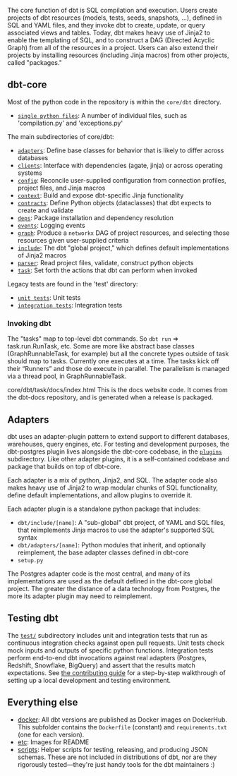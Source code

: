 The core function of dbt is SQL compilation and execution. Users create projects of dbt resources (models, tests, seeds, snapshots, ...), defined in SQL and YAML files, and they invoke dbt to create, update, or query associated views and tables. Today, dbt makes heavy use of Jinja2 to enable the templating of SQL, and to construct a DAG (Directed Acyclic Graph) from all of the resources in a project. Users can also extend their projects by installing resources (including Jinja macros) from other projects, called "packages."

## dbt-core

Most of the python code in the repository is within the `core/dbt` directory.
- [`single python files`](core/dbt/README.md): A number of individual files, such as 'compilation.py' and 'exceptions.py'

The main subdirectories of core/dbt:
- [`adapters`](core/dbt/adapters/README.md): Define base classes for behavior that is likely to differ across databases
- [`clients`](core/dbt/clients/README.md): Interface with dependencies (agate, jinja) or across operating systems
- [`config`](core/dbt/config/README.md): Reconcile user-supplied configuration from connection profiles, project files, and Jinja macros
- [`context`](core/dbt/context/README.md): Build and expose dbt-specific Jinja functionality
- [`contracts`](core/dbt/contracts/README.md): Define Python objects (dataclasses) that dbt expects to create and validate
- [`deps`](core/dbt/deps/README.md): Package installation and dependency resolution
- [`events`](core/dbt/events/README.md): Logging events
- [`graph`](core/dbt/graph/README.md): Produce a `networkx` DAG of project resources, and selecting those resources given user-supplied criteria
- [`include`](core/dbt/include/README.md): The dbt "global project," which defines default implementations of Jinja2 macros
- [`parser`](core/dbt/parser/README.md): Read project files, validate, construct python objects
- [`task`](core/dbt/task/README.md): Set forth the actions that dbt can perform when invoked

Legacy tests are found in the 'test' directory:
- [`unit tests`](core/dbt/test/unit/README.md): Unit tests
- [`integration tests`](core/dbt/test/integration/README.md): Integration tests

### Invoking dbt

The "tasks" map to top-level dbt commands. So `dbt run` => task.run.RunTask, etc. Some are more like abstract base classes (GraphRunnableTask, for example) but all the concrete types outside of task should map to tasks. Currently one executes at a time. The tasks kick off their “Runners” and those do execute in parallel. The parallelism is managed via a thread pool, in GraphRunnableTask.

core/dbt/task/docs/index.html
This is the docs website code. It comes from the dbt-docs repository, and is generated when a release is packaged.

## Adapters

dbt uses an adapter-plugin pattern to extend support to different databases, warehouses, query engines, etc. For testing and development purposes, the dbt-postgres plugin lives alongside the dbt-core codebase, in the [`plugins`](plugins) subdirectory. Like other adapter plugins, it is a self-contained codebase and package that builds on top of dbt-core.

Each adapter is a mix of python, Jinja2, and SQL. The adapter code also makes heavy use of Jinja2 to wrap modular chunks of SQL functionality, define default implementations, and allow plugins to override it.

Each adapter plugin is a standalone python package that includes:

- `dbt/include/[name]`: A "sub-global" dbt project, of YAML and SQL files, that reimplements Jinja macros to use the adapter's supported SQL syntax
- `dbt/adapters/[name]`: Python modules that inherit, and optionally reimplement, the base adapter classes defined in dbt-core
- `setup.py`

The Postgres adapter code is the most central, and many of its implementations are used as the default defined in the dbt-core global project. The greater the distance of a data technology from Postgres, the more its adapter plugin may need to reimplement.

## Testing dbt

The [`test/`](test/) subdirectory includes unit and integration tests that run as continuous integration checks against open pull requests. Unit tests check mock inputs and outputs of specific python functions. Integration tests perform end-to-end dbt invocations against real adapters (Postgres, Redshift, Snowflake, BigQuery) and assert that the results match expectations. See [the contributing guide](CONTRIBUTING.md) for a step-by-step walkthrough of setting up a local development and testing environment.

## Everything else

- [docker](docker/): All dbt versions are published as Docker images on DockerHub. This subfolder contains the `Dockerfile` (constant) and `requirements.txt` (one for each version).
- [etc](etc/): Images for README
- [scripts](scripts/): Helper scripts for testing, releasing, and producing JSON schemas. These are not included in distributions of dbt, nor are they rigorously tested—they're just handy tools for the dbt maintainers :)
